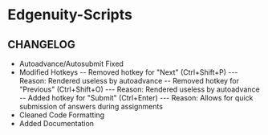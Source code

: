 # Edgenuity-Scripts

## CHANGELOG
- Autoadvance/Autosubmit Fixed
- Modified Hotkeys
        -- Removed hotkey for "Next" (Ctrl+Shift+P)
                --- Reason: Rendered useless by autoadvance
        -- Removed hotkey for "Previous" (Ctrl+Shift+O)
                --- Reason: Rendered useless by autoadvance
        -- Added hotkey for "Submit" (Ctrl+Enter)
                --- Reason: Allows for quick submission of answers during assignments
- Cleaned Code Formatting
- Added Documentation
